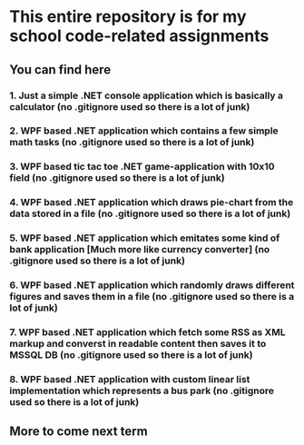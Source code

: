 # This entire repository is for my school code-related assignments
## You can find here
### 1. Just a simple .NET console application which is basically a calculator (no .gitignore used so there is a lot of junk)
### 2. WPF based .NET application which contains a few simple math tasks (no .gitignore used so there is a lot of junk)
### 3. WPF based tic tac toe .NET game-application with 10x10 field (no .gitignore used so there is a lot of junk)
### 4. WPF based .NET application which draws pie-chart from the data stored in a file (no .gitignore used so there is a lot of junk)
### 5. WPF based .NET application which emitates some kind of bank application [Much more like currency converter] (no .gitignore used so there is a lot of junk) 
### 6. WPF based .NET application which randomly draws different figures and saves them in a file (no .gitignore used so there is a lot of junk) 
### 7. WPF based .NET application which fetch some RSS as XML markup and converst in readable content then saves it to MSSQL DB (no .gitignore used so there is a lot of junk) 
### 8. WPF based .NET application with custom linear list implementation which represents a bus park (no .gitignore used so there is a lot of junk)
## More to come next term
